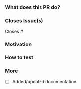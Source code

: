 <!--
PLEASE READ THIS MESSAGE.

HOW TO WRITE A GOOD PULL REQUEST?

- Make it small.
- Do only one thing.
- Avoid re-formatting.
- Make sure the code builds and works.
- Write useful descriptions and titles.
- Address review comments in terms of additional commits.
- Do not amend/squash existing ones unless the PR is trivial.
- Read the contributing guide: https://docs.averox.org/support/faq.html#averox-development-process
- Sign and send the Contributor License Agreement: https://docs.averox.org/support/faq.html#why-do-i-need-to-sign-a-contributor-license-agreement-to-contribute-source-code

-->

### What does this PR do?
<!-- A brief description of each change being made with this pull request. -->


### Closes Issue(s)
<!-- List here all the issues closed by this pull request. Use keyword `closes` before each issue number
Closes #123456
-->
Closes #

### Motivation
<!-- What inspired you to submit this pull request? -->


### How to test
<!-- List here everything that is necessary for the reviewer to be able to test it completely (docs link, step-by-step, bug cases)
- Is there any specific setup needed, different than the default?
- The linked issue contains all necessary content?
- Have you found any different case that might be tested when you were fixing/implementing it?
-->


### More
<!-- Anything else we should know when reviewing? -->
- [ ] Added/updated documentation
